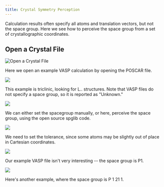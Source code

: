 ```yaml
---
title: Crystal Symmetry Perception
---
```


Calculation results often specify all atoms and translation vectors, but not the space group. Here we see how to perceive the space group from a set of crystallographic coordinates.

## Open a Crystal File

![Open a Crystal File][1]

[1]: ../images/4-crystal-symmetry-perception/open-a-crystal-file.png

Here we open an example VASP calculation by opening the POSCAR file.

![][2]

[2]: ../images/4-crystal-symmetry-perception/media_1340332954652.png

This example is triclinic, looking for L.. structures. Note that VASP files do not specify a space group, so it is reported as "Unknown."

![][3]

[3]: ../images/4-crystal-symmetry-perception/media_1340332967365.png

We can either set the spacegroup manually, or here, perceive the space group, using the open source spglib code.

![][4]

[4]: ../images/4-crystal-symmetry-perception/media_1340332976902.png

We need to set the tolerance, since some atoms may be slightly out of place in Cartesian coordinates.

![][5]

[5]: ../images/4-crystal-symmetry-perception/media_1340332995909.png

Our example VASP file isn't very interesting -- the space group is P1.

![][6]

[6]: ../images/4-crystal-symmetry-perception/media_1340333044109.png

Here's another example, where the space group is P 1 21 1.
